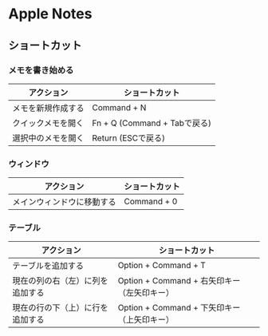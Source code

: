 # Apple Notes

## ショートカット

### メモを書き始める

| アクション | ショートカット |
| --- | --- |
| メモを新規作成する | Command + N |
| クイックメモを開く | Fn + Q (Command + Tabで戻る) |
| 選択中のメモを開く | Return (ESCで戻る) |

### ウィンドウ

| アクション | ショートカット |
| --- | --- |
| メインウィンドウに移動する | Command + 0 |

### テーブル

| アクション | ショートカット |
| --- | --- |
| テーブルを追加する | Option + Command + T |
| 現在の列の右（左）に列を追加する | Option + Command + 右矢印キー（左矢印キー） |
| 現在の行の下（上）に行を追加する | Option + Command + 下矢印キー（上矢印キー） |
